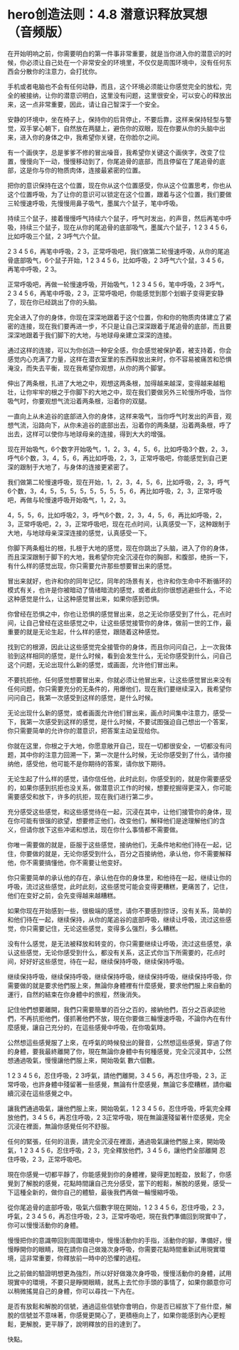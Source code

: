 # hero创造法则：4.8 潜意识释放冥想（音频版）

在开始明响之前，你需要明白的第一件事非常重要，就是当你进入你的潜意识的时候，你必须让自己处在一个非常安全的环境里，不仅仅是周围环境中，没有任何东西会分散你的注意力，会打扰你。

手机或者电脑也不会有任何动静，而且，这个环境必须能让你感觉完全的放松，完全的被接纳，让你的潜意识明白，这里没有问题，这里很安全，可以安心的释放出来，这一点非常重要，因此，请让自己智深于一个安全。

安静的环境中，坐在椅子上，保持你的后背停止，不要后靠，这样来保持轻型与警觉，双手掌心朝下，自然放在两腿上，避伤你的双眼，现在你要从你的头脑中出来，进入你的身体之中，我希望你关键，在你脸尔之间。

有一个画俠字，总是爹爹不修的冒出噪音，我希望你关键这个画俠字，改变了位置，慢慢向下一动，慢慢移动到了，你尾追骨的底部，而且停留在了尾追骨的底部，这是你与你的物质肉体，连接最紧密的位置。

把你的意识保持在这个位置，现在你从这个位置感受，你从这个位置思考，你也从这个位置呼吸，为了让你的意识可以锁定在这个位置，跟着与这个位置，我们要做三轮慢速呼吸，先慢慢用鼻子吸气，墨属六个鼠子，笔中呼吸。

持续三个鼠子，接着慢慢呼气持续六个鼠子，呼气时发出，的声音，然后再笔中呼吸，持续三个鼠子，现在从你的尾追骨的底部吸气，墨属六个鼠子，1 2 3 4 5 6，比如呼吸三个鼠，2 3呼气六个鼠。

2 3 4 5 6，再笔中呼吸，2 3，正常呼吸吧，我们做第二轮慢速呼吸，从你的尾追骨底部吸气，6个鼠子开始，1 2 3 4 5 6，比如呼吸，2 3呼气六个鼠，3 4 5 6，再笔中呼吸，2 3。

正常呼吸吧，再做一轮慢速呼吸，开始吸气，1 2 3 4 5 6，笔中呼吸，2 3呼气，2 3 4 5 6，再笔中呼吸，2 3，正常呼吸吧，你能感觉到那个划蝦子变得更安静了，现在你已经跳出了你的头脑。

完全进入了你的身体，你现在深深地跟着于这个位置，你和你的物质肉体建立了紧密的连接，现在我们要再进一步，不只是让自己深深跟着于尾追骨的底部，而且要深深地跟着于我们脚下的大地，与地球母亲建立深深的连接。

通过这样的连接，可以为你创造一种安全感，你会感觉被保护着，被支持着，你会感觉内心充满了力量，这样在潜衣室里的东西释放出来时，你不容易被痛苦和恐惧淹没，而失去平衡，现在我希望你观想，从你的两个脚掌。

伸出了两条根，扎进了大地之中，观想这两条根，加得越来越深，变得越来越粗壮，让你牢牢的根之于你脚下的大地之中，现在我们要做另外三轮慢所呼吸，当你吸气时，你要观想气流沿着两条根，沿着你的双腿。

一直向上从未追谷的底部进入你的身体，这样来吸气，当你呼气时发出的声音，观想气流，沿路向下，从你未追谷的底部出去，沿着你的两条腿，沿着两条根，呼了出去，这样可以使你与地球母亲的连接，得到大大的增强。

现在开始吸气，6个数字开始吸气，1，2，3，4，5，6，比如呼吸3个数，2，3，呼气6个数，3，4，5，6，再比如呼吸，2，3，正常呼吸吧，你能感觉到自己更深的跟制于大地了，与身体的连接更紧密了。

我们做第二轮慢速呼吸，现在开始，1，2，3，4，5，6，比如呼吸，2，3，呼气6个数，3，4，5，5，5，5，5，5，5，5，6，再比如呼吸，2，3，正常呼吸吧，再做与轮慢速呼吸开始吸气，1，2，3。

4，5，5，6，比如呼吸2，3，呼气6个数，2，3，4，5，6，再比如呼吸，2，3，正常呼吸吧，2，3，正常呼吸吧，现在花点时间，认真感受一下，这种跟制于大地，与地球母亲深深连接的感觉，认真感受一下。

你脚下两条粗壮的根，扎根于大地的感觉，现在你跳出了头脑，进入了你的身体，而且深深跟制于脚下的大地，我希望你完全沉浸在你的胸部，和腹部，绝拆一下，有什么样的感觉出现，你只需要允许那些想要冒出来的感觉。

冒出来就好，也许和你的同年记忆，同年的场景有关，也许和你生命中不断循环的模式有关，也许是你被暗动了情绪暗流的感觉，或者此刻你很想逃避些什么，不论这种感觉是什么，让这种感觉冒出来，如果你感到恐惧。

你曾经在恐惧之中，你也让恐惧的感觉冒出来，总之无论你感受到了什么，花点时间，让自己曾经在这些感觉之中，让这些感觉接管你的身体，做前一世的工作，最重要的就是无论生起，什么样的感觉，跟随着这种感觉。

找到它的根源，因此让这些感觉完全接管你的身体，而且你问问自己，上一次我体验到这样相同的感觉，是什么时候，看到会发生什么，无论你感受到什么，问自己这个问题，无论出现什么新的感觉，或画面，允许他们冒出来。

不要抗拒他，任何感觉想要冒出来，你就必须让他冒出来，让这些感觉冒出来没有任何问题，你只需要充分的无条件的，用爆他们，现在我们要继续深入，我希望你问问自己，我第一次感受到这样的感觉，是什么时候。

无论出现什么新的感觉，或者画面允许他们冒出来，画点时间集中注意力，感受一下，我第一次感受到这样的感觉，是什么时候，不要试图强迫自己想出一个答案，你只需要简单的允许你的潜意识，把答案主动呈现给你。

你就在这里，你根之于大地，你愿意敞开自己，现在一切都很安全，一切都没有问题，其中你的注意力回溯一下，第一次是什么时候，无论你感受到了什么，请你接纳他，感受他，他可能不是你期待的答案，请你放下期待。

无论生起了什么样的感觉，请你信任他，此时此刻，你感受到的，就是你需要感受的，如果你感到抗拒也没关系，做潜意识工作的时候，想要挖掘得更深入，你可能需要感受和放下，许多的抗拒，现在我们进行第二步。

充分感受这些感觉，和这些感觉待在一起，沉浸在其中，让他们接管你的身体，现在你可能有很强的欲望，想要修正他们，改变他们，解释他们是途理解他们的含义，但请你放下这些冲诺和想法，现在你什么事情都不需要做。

你唯一需要做的就是，臣服于这些感觉，接纳他们，无条件地和他们待在一起，记住，你要做的就是，无论你感受到什么，百分之百接纳他，承认他，你不需要解释他，你不需要搞懂他，你不需要让他变好。

你只需要简单的承认他的存在，承认他在你的身体里，和他待在一起，继续让你的呼吸，流过这些感觉，此时此刻，这些感觉可能会变得更糟糕，更痛苦了，记住，他们在变好之前，会先变得越来越糟糕。

如果你现在开始感到一些，很极端的感觉，请你不要感到惊讶，没有关系，简单的和他们待在一起，继续保持，从你的尾追谷的底部呼吸，继续让呼吸，流过这些感觉，你只需要记住，无论这些感觉，变得多么强烈，多么糟糕。

没有什么感觉，是无法被释放和转变的，你只需要继续让呼吸，流过这些感觉，承认这些感觉，无论你感受到什么，都没有关系，这正式你当下所需要的，花点时间，好好好这些感觉，待在一起，继续保持呼吸，继续保持呼吸。

继续保持呼吸，继续保持呼吸，继续保持呼吸，继续保持呼吸，继续保持呼吸，你需要做的就是要求他們服上來，無論你身體裡有什麼感覺，要求他們服上來自動的運行，自然的結束在你身體中的旅程，然後消失。

記住他們想要離開，我們只需要簡單的百分之百的，接納他們，百分之百承認他們，不再抗拒他們，僅抓著他們不放，現在你要做三輪慢速呼吸，不論你內在有什麼感覺，讓自己充分的，在這些感覺中呼吸，在你吸氣時。

公然想這些感覺服了上來，在呼氣的時候發出的聲音，公然想這些感覺，穿過了你的身體，要我最終離開了你，現在無論你身體中有何種感覺，完全沉浸其中，公然想通過吸氣，慢慢讓他們服上來，開始吸氣 數六個數。

1 2 3 4 5 6，忍住呼吸，2 3呼氣，請他們離開，3 4 5 6，再忍住呼吸，2 3，正常呼吸，也許身體中殘留著一些感覺，無論有什麼感覺，無論它多麼糟糕，請你繼續沉浸在這些感覺之中。

讓我們通過吸氣，讓他們服上來，開始吸氣，1 2 3 4 5 6，忍住呼吸，呼氣完全釋放他們，3 4 5 6，再忍住呼吸，2 3正常呼吸，現在無論還殘留著什麼感覺，完全沉浸在裡面，無論你感覺任何不舒服。

任何的緊張，任何的沮喪，請完全沉浸在裡面，通過吸氣讓他們服上來，開始吸氣，1 2 3 4 5 6，忍住呼吸，2 3，完全釋放他們，3 4 5 6，讓他們全部離開 忍住呼吸，2 3，正常呼吸吧。

現在你感覺一切都平靜了，你能感覺到你的身體裡，變得更加輕盈，放鬆了，你感覺到了解脫的感覺，花點時間讓自己充分感受，當下的輕鬆，解脫的感覺，感受一下這種全新的，做你自己的體驗，最後我們再做一輪慢縮呼吸。

從你尾追骨的底部呼吸，吸氣六個數字現在開始，1 2 3 4 5 6，忍住呼吸，2 3，呼氣，2 3 4 5 6，再忍住呼吸，2 3，正常呼吸吧，現在我們準備回到現實中了，你可以慢慢活動你的身體。

慢慢把你的意識帶回到周圍環境中，慢慢活動你的手指，活動你的腳，準備好，慢慢睜開你的眼睛，現在請你自己做幾次身呼吸，你需要花點時間重新試用現實環境，這非常重要，你釋放前一時中的恐懼的過程。

比之前做的驗證明想更為強烈，所以好好做幾次身呼吸，慢慢活動你的身體，試用現實中的環境，不要只是睜開眼睛，就馬上去忙你手頭的事情了，如果你願意你可以稍微搖晃自己的身體，你可以尋找一下內在。

是否有放鬆和解脫的信號，通過這些信號你會明白，你是否已經放下了些什麼，解脫的信號並不意味著，你感覺更開心了，更積極向上了，如果你能感到內心更輕鬆，更解脫，更平靜了，說明釋放的目的達到了。

快點。